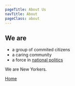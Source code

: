 ```yaml
---
pageTitle: About Us
navTitle: About
pageClass: about
---
```


## We are

- a group of commited citizens
- a caring community
- a force in [national politics](http://cnn.com)

We are New Yorkers.

[Home](/)

